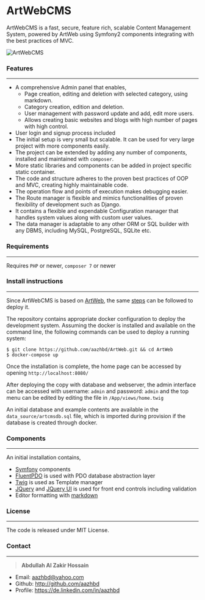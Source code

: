# ArtWebCMS

ArtWebCMS is a fast, secure, feature rich, scalable Content Management System, powered by ArtWeb using Symfony2 components integrating with the best practices of MVC.

![ArtWebCMS](http://www.articulatedlogic.com/media/images/artwebcms.height-320.png)

### Features
------------

 - A comprehensive Admin panel that enables,
     - Page creation, editing and deletion with selected category, using markdown.
     - Category creation, edition and deletion.
     - User management with password update and add, edit more users.
     - Allows creating basic websites and blogs with high number of pages with high control.
 - User login and signup process included
 - The initial setup is very small but scalable. It can be used for very large project with more components easily.
 - The project can be extended by adding any number of components, installed and maintained with ```composer```.
 - More static libraries and components can be added in project specific static container.
 - The code and structure adheres to the proven best practices of OOP and MVC, creating highly maintainable code.
 - The operation flow and points of execution makes debugging easier.
 - The Route manager is flexible and mimics functionalities of proven flexibility of development such as Django.
 - It contains a flexible and expendable Configuration manager that handles system values along with custom user values.
 - The data manager is adaptable to any other ORM or SQL builder with any DBMS, including MySQL, PostgreSQL, SQLite etc.

### Requirements
----------------

Requires `PHP` or newer, `composer 7` or newer

### Install instructions
------------------------

Since ArtWebCMS is based on [ArtWeb](http://articulatedlogic.com/a/artweb/), the same [steps](http://articulatedlogic.com/a/artweb/) can be followed to deploy it.

The repository contains appropriate docker configuration to deploy the development system.
Assuming the docker is installed and available on the command line, the following commands can be used
to deploy a running system:

```console
$ git clone https://github.com/aazhbd/ArtWeb.git && cd ArtWeb
$ docker-compose up
```

Once the installation is complete, the home page can be accessed by opening ```http://localhost:8080/```

After deploying the copy with database and webserver, the admin interface can be accessed with
 username: `admin` and password: `admin` and the top menu can be edited by editing the file in `/App/views/home.twig`

An initial database and example contents are available in the ```data_source/artcmsdb.sql``` file, which is imported during provision if the database is created through docker.

### Components
--------------

An initial installation contains,

 - [Symfony](https://symfony.com/) components
 - [FluentPDO](https://github.com/envms/fluentpdo) is used with PDO database abstraction layer
 - [Twig](http://twig.sensiolabs.org/) is used as Template manager
 - [JQuery](https://jquery.com/) and [JQuery UI](https://jqueryui.com/) is used for front end controls including validation
 - Editor formatting with [markdown](https://simplemde.com/)

### License
-----------

The code is released under MIT License.


### Contact
-----------

> **Abdullah Al Zakir Hossain**

- Email:   <aazhbd@yahoo.com>
- Github:   <http://github.com/aazhbd>
- Profile:   <https://de.linkedin.com/in/aazhbd>
